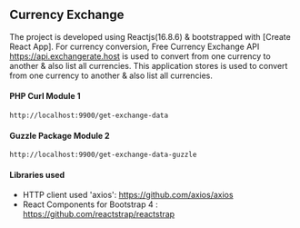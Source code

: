 ## Currency Exchange

The project is developed using Reactjs(16.8.6) & bootstrapped with [Create React App]. For currency conversion, Free Currency Exchange API
https://api.exchangerate.host is used to convert from one currency to another & also list all currencies. This application stores
is used to convert from one currency to another & also list all currencies. 

#### PHP Curl Module 1

```
http://localhost:9900/get-exchange-data
```

#### Guzzle Package Module 2

```
http://localhost:9900/get-exchange-data-guzzle
```

#### Libraries used


* HTTP client used 'axios': https://github.com/axios/axios
* React Components for Bootstrap 4 : https://github.com/reactstrap/reactstrap
